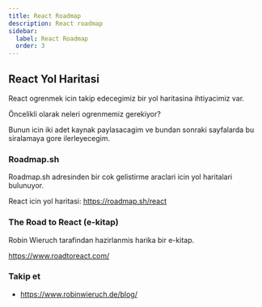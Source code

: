 ```yaml
---
title: React Roadmap
description: React roadmap
sidebar:
  label: React Roadmap
  order: 3
---
```


## React Yol Haritasi

React ogrenmek icin takip edecegimiz bir yol haritasina ihtiyacimiz var.

Öncelikli olarak neleri ogrenmemiz gerekiyor?

Bunun icin iki adet kaynak paylasacagim ve bundan sonraki sayfalarda bu siralamaya gore ilerleyecegim.

### Roadmap.sh

Roadmap.sh adresinden bir cok gelistirme araclari icin yol haritalari bulunuyor.

React icin yol haritasi:
https://roadmap.sh/react

### The Road to React (e-kitap)

Robin Wieruch tarafindan hazirlanmis harika bir e-kitap.

https://www.roadtoreact.com/

### Takip et

- https://www.robinwieruch.de/blog/
